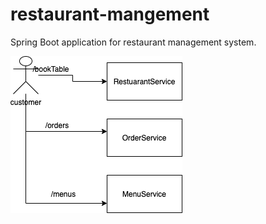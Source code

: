 # restaurant-mangement
Spring Boot application for restaurant management system.

![Image of restaurant-management system](https://github.com/chintan4181/restaurant-mangement/blob/master/Restaurant-management.png)
